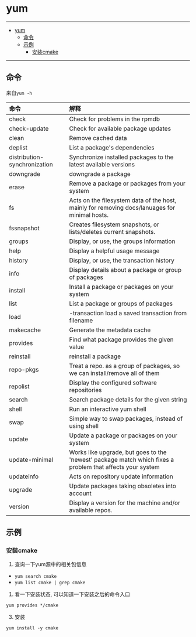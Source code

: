 # yum

------

- [yum](#yum)
  - [命令](#命令)
  - [示例](#示例)
    - [安装cmake](#安装cmake)

------

## 命令

来自`yum -h`

| 命令                         | 解释                                                                                                       |
| :--------------------------- | :--------------------------------------------------------------------------------------------------------- |
| check                        | Check for problems in the rpmdb                                                                            |
| check-update                 | Check for available package updates                                                                        |
| clean                        | Remove cached data                                                                                         |
| deplist                      | List a package's dependencies                                                                              |
| distribution-synchronization | Synchronize installed packages to the latest available versions                                            |
| downgrade                    | downgrade a package                                                                                        |
| erase                        | Remove a package or packages from your system                                                              |
| fs                           | Acts on the filesystem data of the host, mainly for removing docs/lanuages for minimal hosts.              |
| fssnapshot                   | Creates filesystem snapshots, or lists/deletes current snapshots.                                          |
| groups                       | Display, or use, the groups information                                                                    |
| help                         | Display a helpful usage message                                                                            |
| history                      | Display, or use, the transaction history                                                                   |
| info                         | Display details about a package or group of packages                                                       |
| install                      | Install a package or packages on your system                                                               |
| list                         | List a package or groups of packages                                                                       |
| load                         | -transaction load a saved transaction from filename                                                        |
| makecache                    | Generate the metadata cache                                                                                |
| provides                     | Find what package provides the given value                                                                 |
| reinstall                    | reinstall a package                                                                                        |
| repo-pkgs                    | Treat a repo. as a group of packages, so we can install/remove all of them                                 |
| repolist                     | Display the configured software repositories                                                               |
| search                       | Search package details for the given string                                                                |
| shell                        | Run an interactive yum shell                                                                               |
| swap                         | Simple way to swap packages, instead of using shell                                                        |
| update                       | Update a package or packages on your system                                                                |
| update-minimal               | Works like upgrade, but goes to the 'newest' package match  which fixes a problem that affects your system |
| updateinfo                   | Acts on repository update information                                                                      |
| upgrade                      | Update packages taking obsoletes into account                                                              |
| version                      | Display a version for the machine and/or available repos.                                                  |


## 示例

### 安装cmake

1. 查询一下yum源中的相关包信息

- `yum search cmake`
- `yum list cmake | grep cmake`

1. 看一下安装状态, 可以知道一下安装之后的命令入口

```
yum provides */cmake
```

3. 安装

```
yum install -y cmake
```

